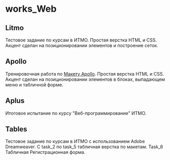 # works_Web

## Litmo
Тестовое задание по курсам в ИТМО. Простая верстка HTML и CSS. Акцент сделан на позиционировании элементов и построение сеток.

## Apollo
Тренировочная работа по [Макету Apollo](https://yadi.sk/d/VPT99uMe3PJY45). Простая верстка HTML и CSS.
Акцент сделан на позиционировании элементов в блоках, выпадающем меню и табличной форме.

## Aplus
Итоговое испытание по курсу "Веб-программирование" ИТМО.

## Tables
Тестовое задание по курсам в ИТМО с использованием Adobe Dreamweaver. С task_2 по task_5 табличная верстка по макетам.
Task_6 Табличная Регистрационная форма.


